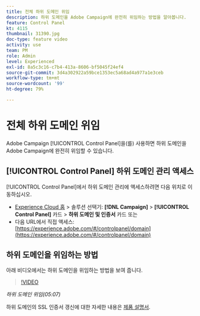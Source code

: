 ```yaml
---
title: 전체 하위 도메인 위임
description: 하위 도메인을 Adobe Campaign에 완전히 위임하는 방법을 알아봅니다.
feature: Control Panel
kt: 4115
thumbnail: 31390.jpg
doc-type: feature video
activity: use
team: PM
role: Admin
level: Experienced
exl-id: 8a5c3c16-c7b4-413a-8606-bf5045f24ef4
source-git-commit: 3d4a302922a59bce1353ec5a68ad4a977a1e3ceb
workflow-type: tm+mt
source-wordcount: '99'
ht-degree: 79%

---
```


# 전체 하위 도메인 위임

Adobe Campaign [!UICONTROL Control Panel]을(를) 사용하면 하위 도메인을 Adobe Campaign에 완전히 위임할 수 있습니다.

## [!UICONTROL Control Panel] 하위 도메인 관리 액세스

[!UICONTROL Control Panel]에서 하위 도메인 관리에 액세스하려면 다음 위치로 이동하십시오.

* [Experience Cloud 홈](https://experience.adobe.com/#/home) > 솔루션 선택기: **[!DNL Campaign]** > **[!UICONTROL Control Panel]** 카드 > **하위 도메인 및 인증서** 카드
또는
* 다음 URL에서 직접 액세스: [https://experience.adobe.com/#/controlpanel/domain](https://experience.adobe.com/#/controlpanel/domain)

## 하위 도메인을 위임하는 방법

아래 비디오에서는 하위 도메인을 위임하는 방법을 보여 줍니다.

>[!VIDEO](https://video.tv.adobe.com/v/31390?quality=12)

*하위 도메인 위임(05:07)*

하위 도메인의 SSL 인증서 갱신에 대한 자세한 내용은 [제품 설명서](https://experienceleague.adobe.com/docs/control-panel/using/subdomains-and-certificates/renewing-subdomain-certificate.html).
